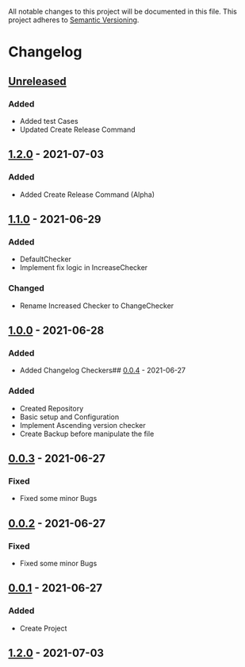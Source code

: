 All notable changes to this project will be documented in this file. This project adheres
to [Semantic Versioning](http://semver.org/).

# Changelog

## [Unreleased]
### Added
- Added test Cases
- Updated Create Release Command

## [1.2.0] - 2021-07-03
### Added
- Added Create Release Command (Alpha)

## [1.1.0] - 2021-06-29
### Added
- DefaultChecker
- Implement fix logic in IncreaseChecker

### Changed
- Rename Increased Checker to ChangeChecker

## [1.0.0] - 2021-06-28
### Added
- Added Changelog Checkers## [0.0.4] - 2021-06-27
### Added
- Created Repository
- Basic setup and Configuration
- Implement Ascending version checker
- Create Backup before manipulate the file

## [0.0.3] - 2021-06-27
### Fixed
- Fixed some minor Bugs

## [0.0.2] - 2021-06-27
### Fixed
- Fixed some minor Bugs

## [0.0.1] - 2021-06-27
### Added
- Create Project

[Unreleased]: https://github.com/boscho87/changelog-checker/compare/1.3.0...master

## [1.2.0] - 2021-07-03
[1.3.0]: https://github.com/boscho87/changelog-checker/compare/1.2.0...1.3.0
[1.3.0]: https://github.com/boscho87/changelog-checker/compare/1.2.0...1.3.0
[1.3.0]: https://github.com/boscho87/changelog-checker/compare/1.2.0...1.3.0
[1.3.0]: https://github.com/boscho87/changelog-checker/compare/1.2.0...1.3.0
[1.3.0]: https://github.com/boscho87/changelog-checker/compare/1.2.0...1.3.0
[1.3.0]: https://github.com/boscho87/changelog-checker/compare/1.2.0...1.3.0
[1.3.0]: https://github.com/boscho87/changelog-checker/compare/1.2.0...1.3.0
[1.3.0]: https://github.com/boscho87/changelog-checker/compare/1.2.0...1.3.0
[1.3.0]: https://github.com/boscho87/changelog-checker/compare/1.2.0...1.3.0
[1.3.0]: https://github.com/boscho87/changelog-checker/compare/1.2.0...1.3.0
[1.2.0]: https://github.com/boscho87/changelog-checker/compare/1.1.0...1.2.0
[1.1.0]: https://github.com/boscho87/changelog-checker/compare/1.0.0...1.1.0
[1.0.0]: https://github.com/boscho87/changelog-checker/compare/0.0.4...1.0.0
[0.0.4]: https://github.com/boscho87/changelog-checker/compare/0.0.3...0.0.4
[0.0.3]: https://github.com/boscho87/changelog-checker/compare/0.0.2...0.0.3
[0.0.2]: https://github.com/boscho87/changelog-checker/compare/0.0.1...0.0.2
[0.0.1]: https://github.com/boscho87/changelog-checker/releases/tag/0.0.1
